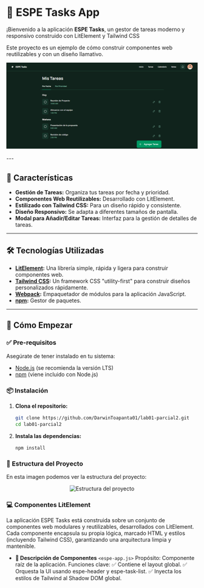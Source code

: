 # 🚀 ESPE Tasks App

¡Bienvenido a la aplicación **ESPE Tasks**, un gestor de tareas moderno y responsivo construido con LitElement y Tailwind CSS

Este proyecto es un ejemplo de cómo construir componentes web reutilizables y con un diseño llamativo.

<p align="center">
  <img src="/imagenes/Ejecucion.png" alt="Ejecución de la aplicación" width="600"/>
</p>
---

## 🌟 Características

- **Gestión de Tareas:** Organiza tus tareas por fecha y prioridad.
- **Componentes Web Reutilizables:** Desarrollado con LitElement.
- **Estilizado con Tailwind CSS:** Para un diseño rápido y consistente.
- **Diseño Responsivo:** Se adapta a diferentes tamaños de pantalla.
- **Modal para Añadir/Editar Tareas:** Interfaz para la gestión de detalles de tareas.

---

## 🛠️ Tecnologías Utilizadas

- **[LitElement](https://lit.dev/):** Una librería simple, rápida y ligera para construir componentes web.
- **[Tailwind CSS](https://tailwindcss.com/):** Un framework CSS "utility-first" para construir diseños personalizados rápidamente.
- **[Webpack](https://webpack.js.org/):** Empaquetador de módulos para la aplicación JavaScript.
- **[npm](https://www.npmjs.com/):** Gestor de paquetes.

---

## 🚀 Cómo Empezar

### ✅ Pre-requisitos

Asegúrate de tener instalado en tu sistema:

- [Node.js](https://nodejs.org/) (se recomienda la versión LTS)
- [npm](https://www.npmjs.com/) (viene incluido con Node.js)

### 📦 Instalación

1. **Clona el repositorio:**

   ```bash
   git clone https://github.com/DarwinToapanta01/lab01-parcial2.git
   cd lab01-parcial2

2. **Instala las dependencias:**
    ```bash
    npm install
### 📂 Estructura del Proyecto
En esta imagen podemos ver la estructura del proyecto:

<p align="center">
  <img src="imagenes/Estructura.png" alt="Estructura del proyecto" width="600"/>
</p>

### 💻 Componentes LitElement
La aplicación ESPE Tasks está construida sobre un conjunto de componentes web modulares y reutilizables, desarrollados con LitElement. Cada componente encapsula su propia lógica, marcado HTML y estilos (incluyendo Tailwind CSS), garantizando una arquitectura limpia y mantenible.

- **🧩 Descripción de Componentes**
`<espe-app.js>`
Propósito: Componente raíz de la aplicación.
Funciones clave:
✅ Contiene el layout global.
✅ Orquesta la UI usando espe-header y espe-task-list.
✅ Inyecta los estilos de Tailwind al Shadow DOM global.